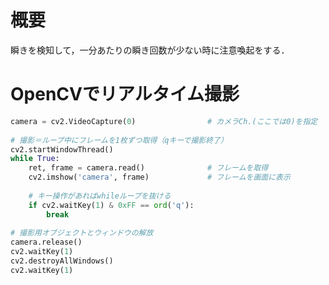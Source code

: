 # 概要

瞬きを検知して，一分あたりの瞬き回数が少ない時に注意喚起をする．



# OpenCVでリアルタイム撮影

```python
camera = cv2.VideoCapture(0)                # カメラCh.(ここでは0)を指定
 
# 撮影＝ループ中にフレームを1枚ずつ取得（qキーで撮影終了）
cv2.startWindowThread()
while True:
    ret, frame = camera.read()              # フレームを取得
    cv2.imshow('camera', frame)             # フレームを画面に表示
 
    # キー操作があればwhileループを抜ける
    if cv2.waitKey(1) & 0xFF == ord('q'):
        break
 
# 撮影用オブジェクトとウィンドウの解放
camera.release()
cv2.waitKey(1)
cv2.destroyAllWindows()
cv2.waitKey(1)
```



